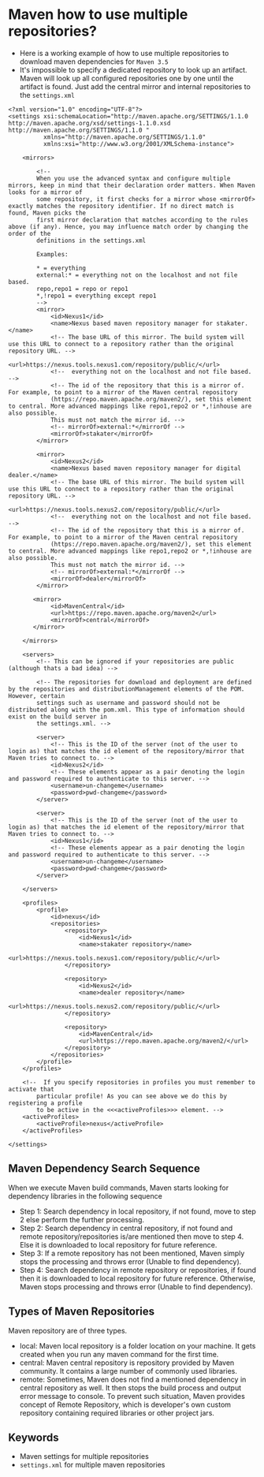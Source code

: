 # Maven how to use multiple repositories?

- Here is a working example of how to use multiple repositories to download maven dependencies for `Maven 3.5`
- It's impossible to specify a dedicated repository to look up an artifact. Maven will look up all configured repositories one by one until the artifact is found. Just add the central mirror and internal repositories to the `settings.xml`

```
<?xml version="1.0" encoding="UTF-8"?>
<settings xsi:schemaLocation="http://maven.apache.org/SETTINGS/1.1.0 http://maven.apache.org/xsd/settings-1.1.0.xsd
http://maven.apache.org/SETTINGS/1.1.0 "
          xmlns="http://maven.apache.org/SETTINGS/1.1.0"
          xmlns:xsi="http://www.w3.org/2001/XMLSchema-instance">

    <mirrors>

        <!-- 
        When you use the advanced syntax and configure multiple mirrors, keep in mind that their declaration order matters. When Maven looks for a mirror of 
        some repository, it first checks for a mirror whose <mirrorOf> exactly matches the repository identifier. If no direct match is found, Maven picks the 
        first mirror declaration that matches according to the rules above (if any). Hence, you may influence match order by changing the order of the 
        definitions in the settings.xml

        Examples:

        * = everything
        external:* = everything not on the localhost and not file based.
        repo,repo1 = repo or repo1
        *,!repo1 = everything except repo1        
        -->
        <mirror>
            <id>Nexus1</id>
            <name>Nexus based maven repository manager for stakater.</name>
            <!-- The base URL of this mirror. The build system will use this URL to connect to a repository rather than the original repository URL. -->
            <url>https://nexus.tools.nexus1.com/repository/public/</url>
            <!--  everything not on the localhost and not file based. -->
            <!-- The id of the repository that this is a mirror of. For example, to point to a mirror of the Maven central repository 
            (https://repo.maven.apache.org/maven2/), set this element to central. More advanced mappings like repo1,repo2 or *,!inhouse are also possible. 
            This must not match the mirror id. -->
            <!-- mirrorOf>external:*</mirrorOf -->
            <mirrorOf>stakater</mirrorOf>
        </mirror>

        <mirror>
            <id>Nexus2</id>
            <name>Nexus based maven repository manager for digital dealer.</name>
            <!-- The base URL of this mirror. The build system will use this URL to connect to a repository rather than the original repository URL. -->
            <url>https://nexus.tools.nexus2.com/repository/public/</url>
            <!--  everything not on the localhost and not file based. -->
            <!-- The id of the repository that this is a mirror of. For example, to point to a mirror of the Maven central repository 
            (https://repo.maven.apache.org/maven2/), set this element to central. More advanced mappings like repo1,repo2 or *,!inhouse are also possible. 
            This must not match the mirror id. -->
            <!-- mirrorOf>external:*</mirrorOf -->
            <mirrorOf>dealer</mirrorOf>
        </mirror>

       <mirror>
            <id>MavenCentral</id>       
            <url>https://repo.maven.apache.org/maven2</url>
            <mirrorOf>central</mirrorOf>
       </mirror>

    </mirrors>

    <servers>
        <!-- This can be ignored if your repositories are public (although thats a bad idea) -->
        
        <!-- The repositories for download and deployment are defined by the repositories and distributionManagement elements of the POM. However, certain 
        settings such as username and password should not be distributed along with the pom.xml. This type of information should exist on the build server in 
        the settings.xml. -->

        <server>
            <!-- This is the ID of the server (not of the user to login as) that matches the id element of the repository/mirror that Maven tries to connect to. -->
            <id>Nexus2</id>
            <!-- These elements appear as a pair denoting the login and password required to authenticate to this server. -->
            <username>un-changeme</username>
            <password>pwd-changeme</password>
        </server>

        <server>
            <!-- This is the ID of the server (not of the user to login as) that matches the id element of the repository/mirror that Maven tries to connect to. -->
            <id>Nexus1</id>
            <!-- These elements appear as a pair denoting the login and password required to authenticate to this server. -->
            <username>un-changeme</username>
            <password>pwd-changeme</password>
        </server>

    </servers>

    <profiles>
        <profile>
            <id>nexus</id>
            <repositories>
                <repository>
                    <id>Nexus1</id>
                    <name>stakater repository</name>
                    <url>https://nexus.tools.nexus1.com/repository/public/</url>
                </repository>

                <repository>
                    <id>Nexus2</id>
                    <name>dealer repository</name>
                    <url>https://nexus.tools.nexus2.com/repository/public/</url>
                </repository>            

                <repository>
                    <id>MavenCentral</id>
                    <url>https://repo.maven.apache.org/maven2/</url>
                </repository>
            </repositories>
        </profile>
    </profiles>

    <!--  If you specify repositories in profiles you must remember to activate that
        particular profile! As you can see above we do this by registering a profile
        to be active in the <<<activeProfiles>>> element. -->
    <activeProfiles>
        <activeProfile>nexus</activeProfile>
    </activeProfiles>

</settings>
```

## Maven Dependency Search Sequence

When we execute Maven build commands, Maven starts looking for dependency libraries in the following sequence

- Step 1: Search dependency in local repository, if not found, move to step 2 else perform the further processing.
- Step 2: Search dependency in central repository, if not found and remote repository/repositories is/are mentioned then move to step 4. Else it is downloaded to local repository for future reference.
- Step 3: If a remote repository has not been mentioned, Maven simply stops the processing and throws error (Unable to find dependency).
- Step 4: Search dependency in remote repository or repositories, if found then it is downloaded to local repository for future reference. Otherwise, Maven stops processing and throws error (Unable to find dependency).

## Types of Maven Repositories

Maven repository are of three types. 

- local: Maven local repository is a folder location on your machine. It gets created when you run any maven command for the first time.
- central: Maven central repository is repository provided by Maven community. It contains a large number of commonly used libraries.
- remote: Sometimes, Maven does not find a mentioned dependency in central repository as well. It then stops the build process and output error message to console. To prevent such situation, Maven provides concept of Remote Repository, which is developer's own custom repository containing required libraries or other project jars.

## Keywords

- Maven settings for multiple repositories
- `settings.xml` for multiple maven repositories
